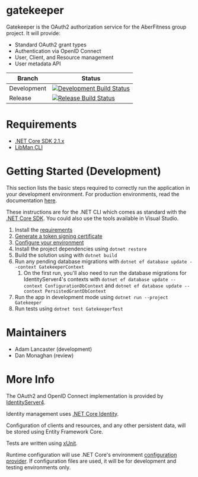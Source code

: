 # gatekeeper

Gatekeeper is the OAuth2 authorization service for the AberFitness group project.  It will provide:
* Standard OAuth2 grant types
* Authentication via OpenID Connect
* User, Client, and Resource management
* User metadata API

| Branch | Status |
|-|-|
| Development | [![Development Build Status](https://travis-ci.org/sem5640-2018/gatekeeper.svg?branch=development)](https://travis-ci.org/sem5640-2018/gatekeeper) |
| Release | [![Release Build Status](https://travis-ci.org/sem5640-2018/gatekeeper.svg?branch=master)](https://travis-ci.org/sem5640-2018/gatekeeper) |

# Requirements
* [.NET Core SDK 2.1.x][dotnetsdk]
* [LibMan CLI][libmancli]

# Getting Started (Development)
This section lists the basic steps required to correctly run the application in your development environment.  For production environments, read the documentation [here](docs/production-deployment.md).

These instructions are for the .NET CLI which comes as standard with the [.NET Core SDK][dotnetsdk].  You could also use the tools available in Visual Studio.

1. Install the [requirements](#requirements)
1. [Generate a token signing certificate](docs/token-certificates.md)
1. [Configure your environment](docs/runtime-configuration.md)
1. Install the project dependencies using `dotnet restore`
1. Build the solution using with `dotnet build`
1. Run any pending database migrations with `dotnet ef database update --context GatekeeperContext`
   1. On the first run, you'll also need to run the database migrations for IdentityServer4's contexts with `dotnet ef database update --context ConfigurationDbContext` and `dotnet ef database update --context PersistedGrantDbContext`
1. Run the app in development mode using `dotnet run --project Gatekeeper`
1. Run tests using `dotnet test GatekeeperTest`

# Maintainers

* Adam Lancaster (development)
* Dan Monaghan (review)

# More Info

The OAuth2 and OpenID Connect implementation is provided by [IdentityServer4][ids4].

Identity management uses [.NET Core Identity][dotnetidentity].

Configuration of clients and resources, and any other persistent data, will be stored using Entity Framework Core.

Tests are written using [xUnit][xunit].

Runtime configuration will use .NET Core's environment [configuration provider][dotnetconfig].  If configuration files are used, it will be for development and testing environments only.

[dotnetsdk]: https://www.microsoft.com/net/download/dotnet-core/2.1
[libmancli]: https://docs.microsoft.com/en-us/aspnet/core/client-side/libman/libman-cli?view=aspnetcore-2.1
[ids4]: http://docs.identityserver.io
[dotnetidentity]: https://docs.microsoft.com/en-us/aspnet/core/security/authentication/identity?view=aspnetcore-2.1&tabs=visual-studio
[xunit]: https://xunit.github.io/
[dotnetconfig]: https://docs.microsoft.com/en-us/aspnet/core/fundamentals/configuration/?view=aspnetcore-2.1